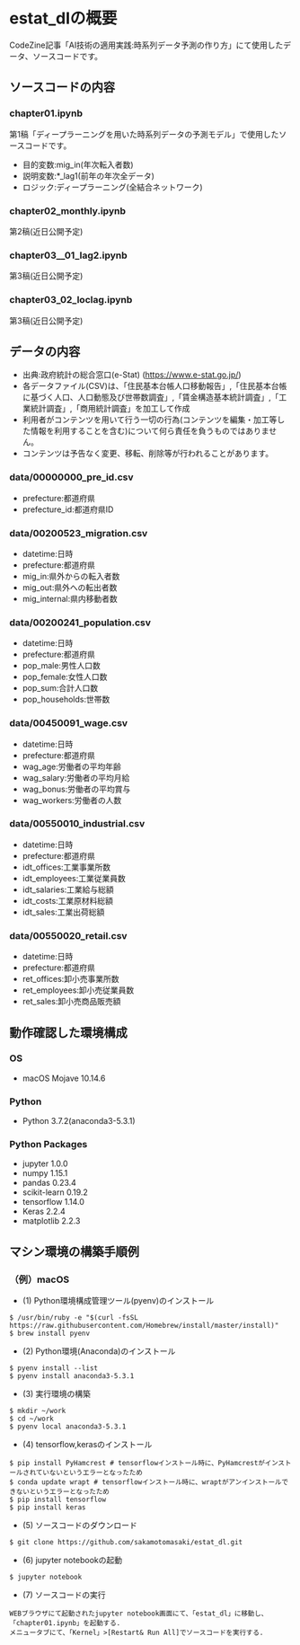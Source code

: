 # estat_dlの概要
CodeZine記事「AI技術の適用実践:時系列データ予測の作り方」にて使用したデータ、ソースコードです。
## ソースコードの内容
### chapter01.ipynb
第1稿「ディープラーニングを用いた時系列データの予測モデル」で使用したソースコードです。
- 目的変数:mig_in(年次転入者数)
- 説明変数:*_lag1(前年の年次全データ)
- ロジック:ディープラーニング(全結合ネットワーク)
### chapter02_monthly.ipynb
第2稿(近日公開予定)
### chapter03__01_lag2.ipynb
第3稿(近日公開予定)
### chapter03_02_loclag.ipynb
第3稿(近日公開予定)
## データの内容
- 出典:政府統計の総合窓口(e-Stat) (https://www.e-stat.go.jp/)
- 各データファイル(CSV)は、「住民基本台帳人口移動報告」,「住民基本台帳に基づく人口、人口動態及び世帯数調査」,「賃金構造基本統計調査」,「工業統計調査」,「商用統計調査」を加工して作成
- 利用者がコンテンツを用いて行う一切の行為(コンテンツを編集・加工等した情報を利用することを含む)について何ら責任を負うものではありません。
- コンテンツは予告なく変更、移転、削除等が行われることがあります。
### data/00000000_pre_id.csv
- prefecture:都道府県
- prefecture_id:都道府県ID
### data/00200523_migration.csv
- datetime:日時
- prefecture:都道府県
- mig_in:県外からの転入者数
- mig_out:県外への転出者数
- mig_internal:県内移動者数
### data/00200241_population.csv
- datetime:日時
- prefecture:都道府県
- pop_male:男性人口数
- pop_female:女性人口数
- pop_sum:合計人口数
- pop_households:世帯数
### data/00450091_wage.csv
- datetime:日時
- prefecture:都道府県
- wag_age:労働者の平均年齢
- wag_salary:労働者の平均月給
- wag_bonus:労働者の平均賞与
- wag_workers:労働者の人数
### data/00550010_industrial.csv
- datetime:日時
- prefecture:都道府県
- idt_offices:工業事業所数
- idt_employees:工業従業員数
- idt_salaries:工業給与総額
- idt_costs:工業原材料総額
- idt_sales:工業出荷総額
### data/00550020_retail.csv
- datetime:日時
- prefecture:都道府県
- ret_offices:卸小売事業所数
- ret_employees:卸小売従業員数
- ret_sales:卸小売商品販売額
## 動作確認した環境構成
### OS
- macOS Mojave 10.14.6
### Python
- Python 3.7.2(anaconda3-5.3.1)
### Python Packages
- jupyter 1.0.0
- numpy 1.15.1
- pandas 0.23.4
- scikit-learn 0.19.2
- tensorflow 1.14.0
- Keras 2.2.4
- matplotlib 2.2.3
## マシン環境の構築手順例
### （例）macOS
- (1) Python環境構成管理ツール(pyenv)のインストール
```
$ /usr/bin/ruby -e "$(curl -fsSL https://raw.githubusercontent.com/Homebrew/install/master/install)"
$ brew install pyenv
```
- (2) Python環境(Anaconda)のインストール
```
$ pyenv install --list
$ pyenv install anaconda3-5.3.1
```
- (3) 実行環境の構築
```
$ mkdir ~/work
$ cd ~/work
$ pyenv local anaconda3-5.3.1
```
- (4) tensorflow,kerasのインストール
```
$ pip install PyHamcrest # tensorflowインストール時に、PyHamcrestがインストールされていないというエラーとなったため
$ conda update wrapt # tensorflowインストール時に、wraptがアンインストールできないというエラーとなったため
$ pip install tensorflow
$ pip install keras
```
- (5) ソースコードのダウンロード
```
$ git clone https://github.com/sakamotomasaki/estat_dl.git
```
- (6) jupyter notebookの起動
```
$ jupyter notebook
```
- (7) ソースコードの実行
```
WEBブラウザにて起動されたjupyter notebook画面にて、「estat_dl」に移動し、「chapter01.ipynb」を起動する.
メニュータブにて、「Kernel」>[Restart& Run All]でソースコードを実行する.
```
